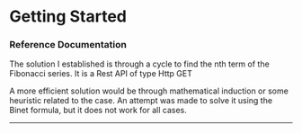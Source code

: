 # Getting Started

### Reference Documentation

The solution I established is through a cycle to find the nth term of the Fibonacci series. 
It is a Rest API of type Http GET

A more efficient solution would be through mathematical induction or some heuristic related to the case. 
An attempt was made to solve it using the Binet formula, but it does not work for all cases.

-------------------------------------------------------------------------------------

